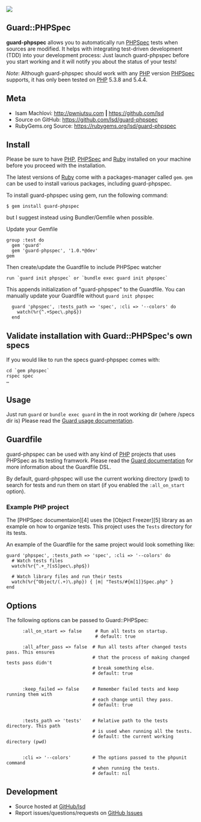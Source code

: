 <a href="https://codeclimate.com/github/lsd/guard-phpspec"><img src="https://codeclimate.com/github/lsd/guard-phpspec/badges/gpa.svg" /></a>

## Guard::PHPSpec

**guard-phpspec** allows you to automatically run [PHPSpec][6] tests when sources
are modified. It helps with integrating test-driven development (TDD) into
your development process: Just launch guard-phpspec before you start working
and it will notify you about the status of your tests!

*Note*: Although guard-phpspec should work with any [PHP][7] version [PHPSpec][6] supports,
it has only been tested on [PHP][7] 5.3.8 and 5.4.4.

## Meta

* Isam Machlovi: <http://pwnjutsu.com> **|** <https://github.com/lsd>
* Source on GitHub: <https://github.com/lsd/guard-phpspec>
* RubyGems.org Source: <https://rubygems.org/lsd/guard-phpspec>

## Install

Please be sure to have [PHP][7], [PHPSpec][6] and [Ruby][1] installed on your machine before
you proceed with the installation.

The latest versions of [Ruby][1] come with a packages-manager called `gem`. `gem` can be used to
install various packages, including guard-phpspec.

To install guard-phpspec using gem, run the following command:

`$ gem install guard-phpspec`

but I suggest instead using Bundler/Gemfile when possible.

Update your Gemfile

    group :test do
      gem 'guard'
      gem 'guard-phpspec', '1.0.*@dev'
    gem

Then create/update the Guardfile to include PHPSpec watcher

    run `guard init phpspec` or `bundle exec guard init phpspec`

This appends initialization of "guard-phpspec" to the Guardfile.
You can manually update your Guardfile without `guard init phpspec`

      guard 'phpspec', :tests_path => 'spec', :cli => '--colors' do
        watch(%r{^.+Spec\.php$})
      end

## Validate installation with Guard::PHPSpec's own specs


If you would like to run the specs guard-phpspec comes with:

    cd `gem phpspec`
    rspec spec
    …

## Usage

Just run `guard` or `bundle exec guard` in the in root working dir (where /specs dir is)
Please read the [Guard usage documentation][3].

## Guardfile

guard-phpspec can be used with any kind of [PHP][7] projects that uses PHPSpec as
its testing framwork. Please read the [Guard documentation][3] for more information
about the Guardfile DSL.

By default, guard-phpspec will use the current working directory (pwd) to
search for tests and run them on start (if you enabled the `:all_on_start` option).

### Example PHP project

The [PHPSpec documentaion][4] uses the [Object Freezer][5] library as an example on how
to organize tests. This project uses the `Tests` directory for its tests.

An example of the Guardfile for the same project would look
something like:

    guard 'phpspec', :tests_path => 'spec', :cli => '--colors' do
      # Watch tests files
      watch(%r{^.+_?[sS]pec\.php$})

      # Watch library files and run their tests
      watch(%r{^Object/(.+)\.php}) { |m| "Tests/#{m[1]}Spec.php" }
    end

## Options

The following options can be passed to Guard::PHPSpec:

          :all_on_start => false     # Run all tests on startup.
                                     # default: true

          :all_after_pass => false  # Run all tests after changed tests pass. This ensures
                                    # that the process of making changed tests pass didn't
                                    # break something else.
                                    # default: true


          :keep_failed => false     # Remember failed tests and keep running them with
                                    # each change until they pass.
                                    # default: true


          :tests_path => 'tests'    # Relative path to the tests directory. This path
                                    # is used when running all the tests.
                                    # default: the current working directory (pwd)


          :cli => '--colors'        # The options passed to the phpunit command
                                    # when running the tests.
                                    # default: nil

## Development

* Source hosted at [GitHub/lsd](https://github.com/lsd/guard-phpspec)
* Report issues/questions/requests on [GitHub Issues](https://github.com/lsd/guard-phpspec/issues)

[1]:http://ruby-lang.org
[3]:https://github.com/guard/guard#readme
[6]:http://phpspec.net
[7]:http://php.net
